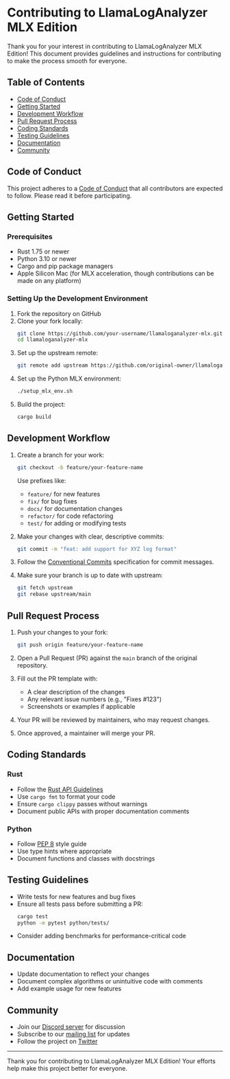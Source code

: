 # Contributing to LlamaLogAnalyzer MLX Edition

Thank you for your interest in contributing to LlamaLogAnalyzer MLX Edition! This document provides guidelines and instructions for contributing to make the process smooth for everyone.

## Table of Contents

- [Code of Conduct](#code-of-conduct)
- [Getting Started](#getting-started)
- [Development Workflow](#development-workflow)
- [Pull Request Process](#pull-request-process)
- [Coding Standards](#coding-standards)
- [Testing Guidelines](#testing-guidelines)
- [Documentation](#documentation)
- [Community](#community)

## Code of Conduct

This project adheres to a [Code of Conduct](CODE_OF_CONDUCT.md) that all contributors are expected to follow. Please read it before participating.

## Getting Started

### Prerequisites

- Rust 1.75 or newer
- Python 3.10 or newer
- Cargo and pip package managers
- Apple Silicon Mac (for MLX acceleration, though contributions can be made on any platform)

### Setting Up the Development Environment

1. Fork the repository on GitHub
2. Clone your fork locally:
   ```bash
   git clone https://github.com/your-username/llamaloganalyzer-mlx.git
   cd llamaloganalyzer-mlx
   ```
3. Set up the upstream remote:
   ```bash
   git remote add upstream https://github.com/original-owner/llamaloganalyzer-mlx.git
   ```
4. Set up the Python MLX environment:
   ```bash
   ./setup_mlx_env.sh
   ```
5. Build the project:
   ```bash
   cargo build
   ```

## Development Workflow

1. Create a branch for your work:
   ```bash
   git checkout -b feature/your-feature-name
   ```
   
   Use prefixes like:
   - `feature/` for new features
   - `fix/` for bug fixes
   - `docs/` for documentation changes
   - `refactor/` for code refactoring
   - `test/` for adding or modifying tests

2. Make your changes with clear, descriptive commits:
   ```bash
   git commit -m "feat: add support for XYZ log format"
   ```

3. Follow the [Conventional Commits](https://www.conventionalcommits.org/) specification for commit messages.

4. Make sure your branch is up to date with upstream:
   ```bash
   git fetch upstream
   git rebase upstream/main
   ```

## Pull Request Process

1. Push your changes to your fork:
   ```bash
   git push origin feature/your-feature-name
   ```

2. Open a Pull Request (PR) against the `main` branch of the original repository.

3. Fill out the PR template with:
   - A clear description of the changes
   - Any relevant issue numbers (e.g., "Fixes #123")
   - Screenshots or examples if applicable

4. Your PR will be reviewed by maintainers, who may request changes.

5. Once approved, a maintainer will merge your PR.

## Coding Standards

### Rust

- Follow the [Rust API Guidelines](https://rust-lang.github.io/api-guidelines/)
- Use `cargo fmt` to format your code
- Ensure `cargo clippy` passes without warnings
- Document public APIs with proper documentation comments

### Python

- Follow [PEP 8](https://www.python.org/dev/peps/pep-0008/) style guide
- Use type hints where appropriate
- Document functions and classes with docstrings

## Testing Guidelines

- Write tests for new features and bug fixes
- Ensure all tests pass before submitting a PR:
  ```bash
  cargo test
  python -m pytest python/tests/
  ```
- Consider adding benchmarks for performance-critical code

## Documentation

- Update documentation to reflect your changes
- Document complex algorithms or unintuitive code with comments
- Add example usage for new features

## Community

- Join our [Discord server](https://discord.gg/example) for discussion
- Subscribe to our [mailing list](mailto:example@example.com) for updates
- Follow the project on [Twitter](https://twitter.com/example)

---

Thank you for contributing to LlamaLogAnalyzer MLX Edition! Your efforts help make this project better for everyone. 
